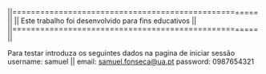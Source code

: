 ||=====================================================||
|| Este trabalho foi desenvolvido para fins educativos ||
||=====================================================||

Para testar introduza os seguintes dados na pagina de iniciar sessão
username: samuel || email: samuel.fonseca@ua.pt
password: 0987654321
